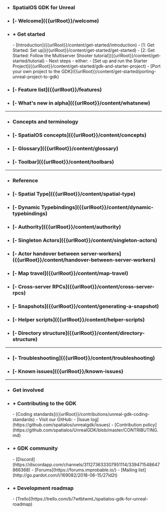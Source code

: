 - <h3>SpatialOS GDK for Unreal</h3>
- <h3>[- Welcome]({{urlRoot}}/welcome)</h3>
- <h3>+ Get started</h3>
    - [Introduction]({{urlRoot}}/content/get-started/introduction)
    - [1: Get Started: Set up]({{urlRoot}}/content/get-started/get-started)
    - [2: Get Started: Follow the Multiserver Shooter tutorial]({{urlRoot}}/content/get-started/tutorial)
    - Next steps - either:
        - [Set up and run the Starter Project]({{urlRoot}}/content/get-started/gdk-and-starter-project)
        - [Port your own project to the GDK]({{urlRoot}}/content/get-started/porting-unreal-project-to-gdk)
- <h3>[- Feature list]({{urlRoot}}/features)</h3>
- <h3>[- What's new in alpha]({{urlRoot}}/content/whatsnew)</h3>

 ***
- <h3>Concepts and terminology</h3>
- <h3>[- SpatialOS concepts]({{urlRoot}}/content/concepts)</h3>
- <h3>[- Glossary]({{urlRoot}}/content/glossary)</h3>
- <h3>[- Toolbar]({{urlRoot}}/content/toolbars)</h3>

 ***
- <h3>Reference</h3>
- <h3>[- Spatial Type]({{urlRoot}}/content/spatial-type)</h3>
- <h3>[- Dynamic Typebindings]({{urlRoot}}/content/dynamic-typebindings)</h3>
- <h3>[- Authority]({{urlRoot}}/content/authority)</h3>
- <h3>[- Singleton Actors]({{urlRoot}}/content/singleton-actors)</h3>
- <h3>[- Actor handover between server-workers]({{urlRoot}}/content/handover-between-server-workers)</h3>
- <h3>[- Map travel]({{urlRoot}}/content/map-travel)</h3>
- <h3>[- Cross-server RPCs]({{urlRoot}}/content/cross-server-rpcs)</h3>
- <h3>[- Snapshots]({{urlRoot}}/content/generating-a-snapshot)</h3>
- <h3>[- Helper scripts]({{urlRoot}}/content/helper-scripts)</h3>
- <h3>[- Directory structure]({{urlRoot}}/content/directory-structure)</h3>

 ***
- <h3>[- Troubleshooting]({{urlRoot}}/content/troubleshooting)</h3>
- <h3>[- Known issues]({{urlRoot}}/known-issues)</h3>

***
- <h3>Get involved</h3>
- <h3>+ Contributing to the GDK</h3>
    - [Coding standards]({{urlRoot}}/contributions/unreal-gdk-coding-standards)
    - Visit our GitHub:
        - [Issue log](https://github.com/spatialos/unrealgdk/issues)
        - [Contribution policy](https://github.com/spatialos/UnrealGDK/blob/master/CONTRIBUTING.md)
- <h3>+ GDK community</h3>    
    - [Discord](https://discordapp.com/channels/311273633307951114/339471548647866368)
    - [Forums](https://forums.improbable.io/)
    - [Mailing list](http://go.pardot.com/l/169082/2018-06-15/27ld2t)
- <h3>+ Development roadmap</h3>
    - [Trello](https://trello.com/b/7wtbtwmL/spatialos-gdk-for-unreal-roadmap)